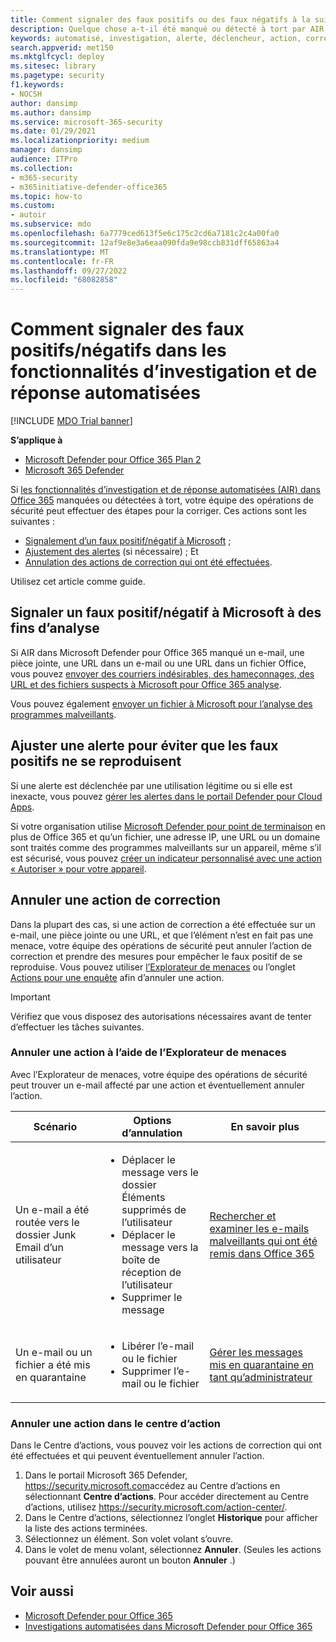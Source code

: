 ```yaml
---
title: Comment signaler des faux positifs ou des faux négatifs à la suite d’une enquête automatisée dans Microsoft Defender pour Office 365
description: Quelque chose a-t-il été manqué ou détecté à tort par AIR dans Microsoft Defender pour Office 365 ? Découvrez comment envoyer des faux positifs ou des faux négatifs à Microsoft à des fins d’analyse.
keywords: automatisé, investigation, alerte, déclencheur, action, correction, faux positif, faux négatif
search.appverid: met150
ms.mktglfcycl: deploy
ms.sitesec: library
ms.pagetype: security
f1.keywords:
- NOCSH
author: dansimp
ms.author: dansimp
ms.service: microsoft-365-security
ms.date: 01/29/2021
ms.localizationpriority: medium
manager: dansimp
audience: ITPro
ms.collection:
- m365-security
- m365initiative-defender-office365
ms.topic: how-to
ms.custom:
- autoir
ms.subservice: mdo
ms.openlocfilehash: 6a7779ced613f5e6c175c2cd6a7181c2c4a00fa0
ms.sourcegitcommit: 12af9e8e3a6eaa090fda9e98ccb831dff65863a4
ms.translationtype: MT
ms.contentlocale: fr-FR
ms.lasthandoff: 09/27/2022
ms.locfileid: "68082858"
---
```

# <a name="how-to-report-false-positivesnegatives-in-automated-investigation-and-response-capabilities"></a>Comment signaler des faux positifs/négatifs dans les fonctionnalités d’investigation et de réponse automatisées

[!INCLUDE [MDO Trial banner](../includes/mdo-trial-banner.md)]

**S’applique à**
- [Microsoft Defender pour Office 365 Plan 2](defender-for-office-365.md)
- [Microsoft 365 Defender](../defender/microsoft-365-defender.md)

Si [les fonctionnalités d’investigation et de réponse automatisées (AIR) dans Office 365](automated-investigation-response-office.md) manquées ou détectées à tort, votre équipe des opérations de sécurité peut effectuer des étapes pour la corriger. Ces actions sont les suivantes :

- [Signalement d’un faux positif/négatif à Microsoft](#report-a-false-positivenegative-to-microsoft-for-analysis) ;
- [Ajustement des alertes](#adjust-an-alert-to-prevent-false-positives-from-recurring) (si nécessaire) ; Et
- [Annulation des actions de correction qui ont été effectuées](#undo-a-remediation-action).

Utilisez cet article comme guide.

## <a name="report-a-false-positivenegative-to-microsoft-for-analysis"></a>Signaler un faux positif/négatif à Microsoft à des fins d’analyse

Si AIR dans Microsoft Defender pour Office 365 manqué un e-mail, une pièce jointe, une URL dans un e-mail ou une URL dans un fichier Office, vous pouvez [envoyer des courriers indésirables, des hameçonnages, des URL et des fichiers suspects à Microsoft pour Office 365 analyse](admin-submission.md).

Vous pouvez également [envoyer un fichier à Microsoft pour l’analyse des programmes malveillants](https://www.microsoft.com/wdsi/filesubmission).

## <a name="adjust-an-alert-to-prevent-false-positives-from-recurring"></a>Ajuster une alerte pour éviter que les faux positifs ne se reproduisent

Si une alerte est déclenchée par une utilisation légitime ou si elle est inexacte, vous pouvez [gérer les alertes dans le portail Defender pour Cloud Apps](/cloud-app-security/managing-alerts).

Si votre organisation utilise [Microsoft Defender pour point de terminaison](/windows/security/threat-protection) en plus de Office 365 et qu’un fichier, une adresse IP, une URL ou un domaine sont traités comme des programmes malveillants sur un appareil, même s’il est sécurisé, vous pouvez [créer un indicateur personnalisé avec une action « Autoriser » pour votre appareil](/windows/security/threat-protection/microsoft-defender-atp/manage-indicators).

## <a name="undo-a-remediation-action"></a>Annuler une action de correction

Dans la plupart des cas, si une action de correction a été effectuée sur un e-mail, une pièce jointe ou une URL, et que l’élément n’est en fait pas une menace, votre équipe des opérations de sécurité peut annuler l’action de correction et prendre des mesures pour empêcher le faux positif de se reproduise. Vous pouvez utiliser [l’Explorateur de menaces](#undo-an-action-using-threat-explorer) ou l’onglet [Actions pour une enquête](#undo-an-action-in-the-action-center) afin d’annuler une action.

> [!IMPORTANT]
> Vérifiez que vous disposez des autorisations nécessaires avant de tenter d’effectuer les tâches suivantes.

### <a name="undo-an-action-using-threat-explorer"></a>Annuler une action à l’aide de l’Explorateur de menaces

Avec l’Explorateur de menaces, votre équipe des opérations de sécurité peut trouver un e-mail affecté par une action et éventuellement annuler l’action.

|Scénario|Options d’annulation|En savoir plus|
|---|---|---|
|Un e-mail a été routée vers le dossier Junk Email d’un utilisateur|<ul><li>Déplacer le message vers le dossier Éléments supprimés de l’utilisateur</li><li>Déplacer le message vers la boîte de réception de l’utilisateur</li><li>Supprimer le message</li></ul>|[Rechercher et examiner les e-mails malveillants qui ont été remis dans Office 365](investigate-malicious-email-that-was-delivered.md)|
|Un e-mail ou un fichier a été mis en quarantaine|<ul><li>Libérer l’e-mail ou le fichier</li><li> Supprimer l’e-mail ou le fichier</li></ul>|[Gérer les messages mis en quarantaine en tant qu’administrateur](manage-quarantined-messages-and-files.md)|

### <a name="undo-an-action-in-the-action-center"></a>Annuler une action dans le centre d’action

Dans le Centre d’actions, vous pouvez voir les actions de correction qui ont été effectuées et qui peuvent éventuellement annuler l’action.

1. Dans le portail Microsoft 365 Defender, <https://security.microsoft.com>accédez au Centre d’actions en sélectionnant **Centre d’actions**. Pour accéder directement au Centre d’actions, utilisez <https://security.microsoft.com/action-center/>.
2. Dans le Centre d’actions, sélectionnez l’onglet **Historique** pour afficher la liste des actions terminées.
3. Sélectionnez un élément. Son volet volant s’ouvre.
4. Dans le volet de menu volant, sélectionnez **Annuler**. (Seules les actions pouvant être annulées auront un bouton **Annuler** .)

## <a name="see-also"></a>Voir aussi

- [Microsoft Defender pour Office 365](defender-for-office-365.md)
- [Investigations automatisées dans Microsoft Defender pour Office 365](office-365-air.md)
